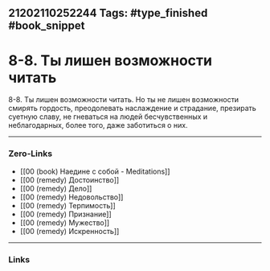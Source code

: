 21202110252244
Tags: #type_finished #book_snippet 
---
# 8-8. Ты лишен возможности читать

 8-8. Ты лишен возможности читать. Но ты не лишен возможности смирять гордость, преодолевать наслаждение и страдание, презирать суетную славу, не гневаться на людей бесчувственных и неблагодарных, более того, даже заботиться о них. 

---
### Zero-Links
 - [[00 (book) Наедине с собой - Meditations]]
 - [[00 (remedy) Достоинство]]
 - [[00 (remedy) Дело]]
 - [[00 (remedy) Недовольство]]
 - [[00 (remedy) Терпимость]]
 - [[00 (remedy) Признание]]
 - [[00 (remedy) Мужество]]
 - [[00 (remedy) Искренность]]
---
### Links
